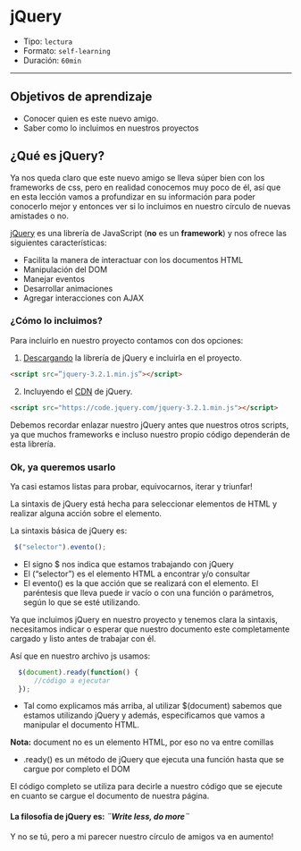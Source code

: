 # jQuery

- Tipo: `lectura`
- Formato: `self-learning`
- Duración: `60min`

***

## Objetivos de aprendizaje

- Conocer quien es este nuevo amigo.
- Saber como lo incluimos en nuestros proyectos

## ¿Qué es jQuery?

Ya nos queda claro que este nuevo amigo se lleva súper bien con los frameworks
de css, pero en realidad conocemos muy poco de él, así que en esta lección
vamos a profundizar en su información para poder conocerlo mejor y entonces ver
si lo incluimos en nuestro círculo de nuevas amistades o no.

[jQuery](https://jquery.com/) es una librería de JavaScript (**no** es un
**framework**) y nos ofrece las siguientes características:

  - Facilita la manera de interactuar con los documentos HTML
  - Manipulación del DOM
  - Manejar eventos
  - Desarrollar animaciones
  - Agregar interacciones con AJAX

### ¿Cómo lo incluimos?

Para incluirlo en nuestro proyecto contamos con dos opciones:

  1. [Descargando](http://jquery.com/download/) la librería de jQuery e
    incluirla en el proyecto.

  ```html
  <script src=”jquery-3.2.1.min.js”></script>
  ```

  2. Incluyendo el [CDN](https://code.jquery.com/) de jQuery.

  ```html
  <script src="https://code.jquery.com/jquery-3.2.1.min.js"></script>
  ```

Debemos recordar enlazar nuestro jQuery antes que nuestros otros scripts,
ya que muchos frameworks e incluso nuestro propio código dependerán de 
esta librería.

### Ok, ya queremos usarlo

Ya casi estamos listas para probar, equivocarnos, iterar y triunfar!

La sintaxis de jQuery está hecha para seleccionar elementos de HTML y realizar
alguna acción sobre el elemento.

La sintaxis básica de jQuery es:

```js
 $("selector").evento();
```

- El signo $ nos indica que estamos trabajando con jQuery
- El (“selector”) es el elemento HTML a encontrar y/o consultar
- El evento() es la que acción que se realizará con el elemento. El paréntesis 
que lleva puede ir vacío o con una función o parámetros, según lo que se 
esté utilizando.

Ya que incluimos jQuery en nuestro proyecto y tenemos clara la sintaxis,
necesitamos indicar o esperar que nuestro documento este completamente cargado
y listo antes de trabajar con él.

Así que en nuestro archivo js usamos:

```js
  $(document).ready(function() {
      //código a ejecutar 
  });
```

- Tal como explicamos más arriba, al utilizar $(document) sabemos que estamos
utilizando jQuery y además, especificamos que vamos a manipular el documento 
HTML.

**Nota:** document no es un elemento HTML, por eso no va entre comillas

- .ready() es un método de jQuery que ejecuta una función hasta que se cargue
  por completo el DOM

El código completo se utiliza para decirle a nuestro código que se ejecute
en cuanto se cargue el documento de nuestra página.

#### La filosofía de jQuery es: *¨Write less, do more¨*

Y no se tú, pero a mi parecer nuestro círculo de amigos va en aumento!
